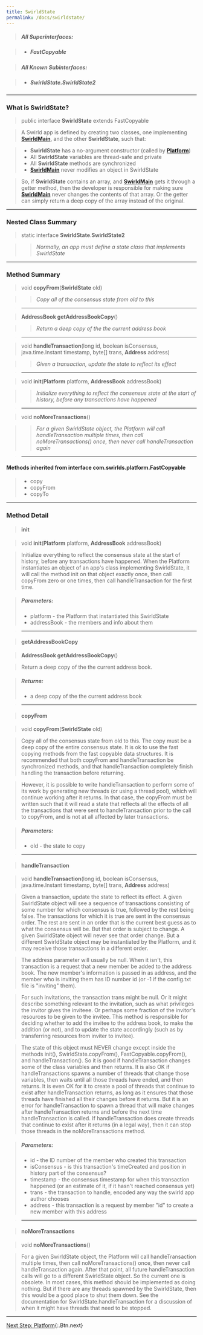 ```yaml
---
title: SwirldState
permalink: /docs/swirldstate/
---
```


> ##### All Superinterfaces:

> * ##### FastCopyable

> ##### All Known Subinterfaces:

> * ##### SwirldState.SwirldState2

---

### What is SwirldState?

> public interface **SwirldState** extends FastCopyable

> A Swirld app is defined by creating two classes, one implementing **[SwirldMain](/docs/swirldmain)**, and the other **SwirldState**, such that:

> * **SwirldState** has a no-argument constructor (called by **[Platform](/docs/platform)**)
> * All **SwirldState** variables are thread-safe and private
> * All **SwirldState** methods are synchronized
> * **[SwirldMain](/docs/swirldmain)** never modifies an object in SwirldState

> So, if **SwirldState** contains an array, and **[SwirldMain](/docs/swirldmain)** gets it through a getter method, then the developer is responsible for making sure **[SwirldMain](/docs/swirldmain)** never changes the contents of that array. Or the getter can simply return a deep copy of the array instead of the original.

---

### Nested Class Summary

> static interface **SwirldState**.**SwirldState2**

> > _Normally, an app must define a state class that implements SwirldState_

---

### Method Summary

> void **copyFrom**(**SwirldState** old)

> > _Copy all of the consensus state from old to this_

> ---

> **AddressBook getAddressBookCopy**()

> > _Return a deep copy of the the current address book_

> ---

> void **handleTransaction**(long id, boolean isConsensus, java.time.Instant timestamp,
> byte[] trans, **Address** address)

> > _Given a transaction, update the state to reflect its effect_

> ---

> void **init**(**Platform** platform, **AddressBook** addressBook)

> > _Initialize everything to reflect the consensus state at the start of history, before any transactions have happened_

> ---

> void **noMoreTransactions**()

> > _For a given SwirldState object, the Platform will call handleTransaction multiple times, then call noMoreTransactions() once, then never call handleTransaction again_

> ---

#### Methods inherited from interface com.swirlds.platform.FastCopyable

> * copy
> * copyFrom
> * copyTo

---

### Method Detail

> #### init

> void **init**(**Platform** platform, **AddressBook** addressBook)

> Initialize everything to reflect the consensus state at the start of history, before any transactions have happened. When the Platform instantiates an object of an app's class implementing SwirldState, it will call the method init on that object exactly once, then call copyFrom zero or one times, then call handleTransaction for the first time.

> ##### Parameters:
>
> * platform - the Platform that instantiated this SwirldState
> * addressBook - the members and info about them

> ---

> #### getAddressBookCopy

> **AddressBook getAddressBookCopy**()

> Return a deep copy of the the current address book.

> ##### Returns:
>
> * a deep copy of the the current address book

> ---

> #### copyFrom

> void **copyFrom**(**SwirldState** old)

> Copy all of the consensus state from old to this. The copy must be a deep copy of the entire consensus state. It is ok to use the fast copying methods from the fast copyable data structures. It is recommended that both copyFrom and handleTransaction be synchronized methods, and that handleTransaction completely finish handling the transaction before returning.

> However, it is possible to write handleTransaction to perform some of its work by generating new threads (or using a thread pool), which will continue working after it returns. In that case, the copyFrom must be written such that it will read a state that reflects all the effects of all the transactions that were sent to handleTransaction prior to the call to copyFrom, and is not at all affected by later transactions.

> ##### Parameters:
>
> * old - the state to copy

> ---

> #### handleTransaction

> void **handleTransaction**(long id, boolean isConsensus, java.time.Instant timestamp,
> byte[] trans, **Address** address)

> Given a transaction, update the state to reflect its effect. A given SwirldState object will see a sequence of transactions consisting of some number for which consensus is true, followed by the rest being false. The transactions for which it is true are sent in the consensus order. The rest are sent in an order that is the current best guess as to what the consensus will be. But that order is subject to change. A given SwirldState object will never see that order change. But a different SwirldState object may be instantiated by the Platform, and it may receive those transactions in a different order.

> The address parameter will usually be null. When it isn't, this transaction is a request that a new member be added to the address book. The new member's information is passed in as address, and the member who is inviting them has ID number id (or -1 if the config.txt file is "inviting" them).

> For such invitations, the transaction trans might be null. Or it might describe something relevant to the invitation, such as what privileges the invitor gives the inviteee. Or perhaps some fraction of the invitor's resources to be given to the invitee. This method is responsible for deciding whether to add the invitee to the address book, to make the addition (or not), and to update the state accordingly (such as by transferring resources from inviter to invitee).

> The state of this object must NEVER change except inside the methods init(), SwirldState.copyFrom(), FastCopyable.copyFrom(), and handleTransaction(). So it is good if handleTransaction changes some of the class variables and then returns. It is also OK if handleTransactions spawns a number of threads that change those variables, then waits until all those threads have ended, and then returns. It is even OK for it to create a pool of threads that continue to exist after handleTransaction returns, as long as it ensures that those threads have finished all their changes before it returns. But it is an error for handleTransaction to spawn a thread that will make changes after handleTransaction returns and before the next time handleTransaction is called. If handleTransaction does create threads that continue to exist after it returns (in a legal way), then it can stop those threads in the noMoreTransactions method.

> ##### Parameters:
>
> * id - the ID number of the member who created this transaction
> * isConsensus - is this transaction's timeCreated and position in history part of the consensus?
> * timestamp - the consensus timestamp for when this transaction happened (or an estimate of it, if it hasn't reached consensus yet)
> * trans - the transaction to handle, encoded any way the swirld app author chooses
> * address - this transaction is a request by member "id" to create a new member with this address

> ---

> #### noMoreTransactions

> void **noMoreTransactions**()

> For a given SwirldState object, the Platform will call handleTransaction multiple times, then call noMoreTransactions() once, then never call handleTransaction again. After that point, all future handleTransaction calls will go to a different SwirldState object. So the current one is obsolete. In most cases, this method should be implemented as doing nothing. But if there are any threads spawned by the SwirldState, then this would be a good place to shut them down. See the documentation for SwirldState.handleTransaction for a discussion of when it might have threads that need to be stopped.

---

[Next Step: Platform](/docs/platform){:.Btn.next}
